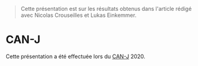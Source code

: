 > Cette présentation est sur les résultats obtenus dans l'article rédigé avec Nicolas Crouseilles et Lukas Einkemmer.

# CAN-J

Cette présentation a été effectuée lors du [CAN-J](https://indico.math.cnrs.fr/event/6098/overview) 2020.

